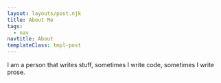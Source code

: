 ```yaml
---
layout: layouts/post.njk
title: About Me
tags:
  - nav
navtitle: About
templateClass: tmpl-post
---
```


I am a person that writes stuff, sometimes I write code, sometimes I write prose.
